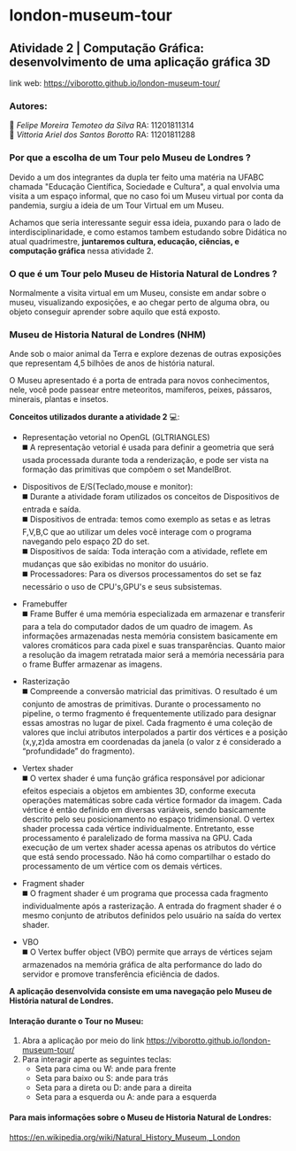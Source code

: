 # london-museum-tour 

## Atividade 2 | Computação Gráfica:  desenvolvimento de uma aplicação gráfica 3D

link web: https://viborotto.github.io/london-museum-tour/


### Autores:    

🧑  *Felipe Moreira Temoteo da Silva*   RA: 11201811314 <BR>
👩  *Vittoria Ariel dos Santos Borotto* RA: 11201811288   <BR> 

### Por que a escolha de um Tour pelo Museu de Londres ? 

Devido a um dos integrantes da dupla ter feito uma matéria na UFABC chamada "Educação Científica, Sociedade e Cultura", a qual envolvia uma visita a um espaço informal, que no caso foi um Museu virtual por conta da pandemia, surgiu a ideia de um Tour Virtual em um Museu. 

Achamos que seria interessante seguir essa ideia, puxando para o lado de interdisciplinaridade, e como estamos tambem estudando sobre Didática no atual quadrimestre, **juntaremos cultura, educação, ciências, e computação gráfica** nessa atividade 2.

### O que é um Tour pelo Museu de Historia Natural de Londres ? 

Normalmente a visita virtual em um Museu, consiste em andar sobre o museu, visualizando exposiçōes, e ao chegar perto de alguma obra, ou objeto conseguir aprender sobre aquilo que está exposto.

### Museu de Historia Natural de Londres (NHM)

Ande sob o maior animal da Terra e explore dezenas de outras exposições que representam 4,5 bilhões de anos de história natural.

O Museu apresentado é a porta de entrada para novos conhecimentos, nele, você pode passear entre meteoritos, mamíferos, peixes, pássaros, minerais, plantas e insetos.

**Conceitos utilizados durante a atividade 2** 💻:
- Representação vetorial no OpenGL (GLTRIANGLES) <BR>
	◼️ A representação vetorial é usada para definir a geometria que será usada processada durante toda a renderização, e pode ser vista na formação das primitivas que compõem o set MandelBrot. <BR>
	
- Dispositivos de E/S(Teclado,mouse e monitor): <BR>
	◼️ Durante a atividade foram utilizados os conceitos de Dispositivos de entrada e saída. <BR>
	◼️ Dispositivos de entrada: temos como exemplo as setas e as letras F,V,B,C que ao utilizar um deles você interage com o programa navegando pelo espaço 2D do set.<BR>
	◼️ Dispositivos de saída: Toda interação com a atividade, reflete em mudanças que são exibidas no monitor do usuário.<BR>
	◼️ Processadores: Para os diversos processamentos do set se faz necessário o uso de CPU's,GPU's e seus subsistemas.<BR>
- Framebuffer <BR>
	◼️ Frame Buffer é uma memória especializada em armazenar e transferir para a tela do computador dados de um quadro de imagem. As informações armazenadas nesta memória consistem basicamente em valores cromáticos para cada pixel e suas transparências. Quanto maior a resolução da imagem retratada maior será a memória necessária para o frame Buffer armazenar as imagens.<BR>
- Rasterização <BR>
	◼️ Compreende a conversão matricial das primitivas. O resultado é um conjunto de amostras de primitivas. Durante o processamento no pipeline, o termo fragmento é frequentemente utilizado para designar essas amostras no lugar de pixel. Cada fragmento é uma coleção de valores que inclui atributos interpolados a partir dos vértices e a posição (x,y,z)da amostra em coordenadas da janela (o valor z é considerado a “profundidade” do fragmento). <BR>
- Vertex shader <BR>
	◼️ O vertex shader é uma função gráfica responsável por adicionar efeitos especiais a objetos em ambientes 3D, conforme executa operações matemáticas sobre cada vértice formador da imagem. Cada vértice é então definido em diversas variáveis, sendo basicamente descrito pelo seu posicionamento no espaço tridimensional. O vertex shader processa cada vértice individualmente. Entretanto, esse processamento é paralelizado de forma massiva na GPU. Cada execução de um vertex shader acessa apenas os atributos do vértice que está sendo processado. Não há como compartilhar o estado do processamento de um vértice com os demais vértices.<BR>
- Fragment shader <BR>
	◼️ O fragment shader é um programa que processa cada fragmento individualmente após a rasterização. A entrada do fragment shader é o mesmo conjunto de atributos definidos pelo usuário na saída do vertex shader.
- VBO <BR>
	◼️ O Vertex buffer object (VBO) permite que arrays de vértices sejam armazenados na memória gráfica de alta performance do lado do servidor e promove transferência eficiência de dados.<BR>

__A aplicação desenvolvida consiste em uma navegação pelo Museu de História natural de Londres.__

#### Interação durante o Tour no Museu: 
			
1. Abra a aplicação por meio do link https://viborotto.github.io/london-museum-tour/ 
2. Para interagir aperte as seguintes teclas: 
    -  Seta para cima ou W: ande para frente
    -  Seta para baixo ou S: ande para trás
    -  Seta para a direta ou D: ande para a direita
    -  Seta para a esquerda ou A: ande para a esquerda
	
#### Para mais informaçōes sobre o Museu de Historia Natural de Londres:  
https://en.wikipedia.org/wiki/Natural_History_Museum,_London